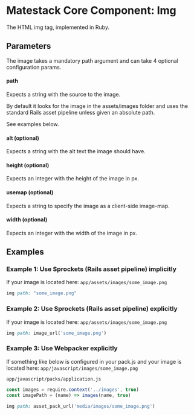 # Matestack Core Component: Img

The HTML img tag, implemented in Ruby.

## Parameters

The image takes a mandatory path argument and can take 4 optional configuration params.

#### path
Expects a string with the source to the image.

By default it looks for the image in the assets/images folder and uses the
standard Rails asset pipeline unless given an absolute path.

See examples below.

#### alt (optional)
Expects a string with the alt text the image should have.

#### height (optional)
Expects an integer with the height of the image in px.


#### usemap (optional)
Expects a string to specify the image as a client-side image-map.

#### width (optional)
Expects an integer with the width of the image in px.

## Examples

### Example 1: Use Sprockets (Rails asset pipeline) implicitly

If your image is located here: `app/assets/images/some_image.png`

```ruby
img path: "some_image.png"
```

### Example 2: Use Sprockets (Rails asset pipeline) explicitly

If your image is located here: `app/assets/images/some_image.png`

```ruby
img path: image_url('some_image.png')
```

### Example 3: Use Webpacker explicitly

If something like below is configured in your pack.js and your image is located here:
`app/javascript/images/some_image.png`

`app/javascript/packs/application.js`

```javascript
const images = require.context('../images', true)
const imagePath = (name) => images(name, true)
```

```ruby
img path: asset_pack_url('media/images/some_image.png')
```
